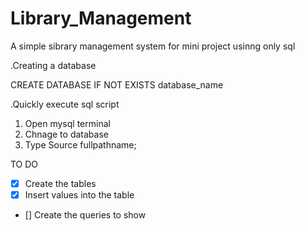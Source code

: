 # Library_Management
A simple sibrary management system for mini project usinng only sql



.Creating a database

CREATE DATABASE IF NOT EXISTS database_name

.Quickly execute sql script
1) Open mysql terminal
2) Chnage to database
3) Type 
Source fullpathname;

<!---
Amount will be a derived attribute
if (issue Date - return date)>14 days
then amount = Fine*((issue Date - return date)-14)
---> 


TO DO

- [x] Create the tables
- [x] Insert values into the table
- [] Create the queries to show
